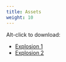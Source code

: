 ```yaml
---
title: Assets
weight: 10
---
```


Alt-click to download:
- [Explosion 1](AsteroidExplosion.prefab)
- [Explosion 2](SpaceshipExplosion.prefab)
